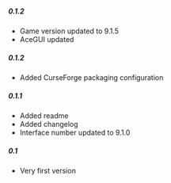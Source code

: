 ##### 0.1.2
* Game version updated to 9.1.5
* AceGUI updated

##### 0.1.2
* Added CurseForge packaging configuration

##### 0.1.1
* Added readme
* Added changelog
* Interface number updated to 9.1.0

##### 0.1
* Very first version
